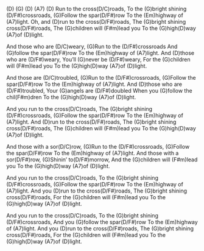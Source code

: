 (D)   (G) (D)   (A7) (D)
Run to the cross(D/C)roads,
To the (G)bright shining (D/F#)crossroads,
(G)Follow the spar(D/F#)row
To the (Em)highway of (A7)light.
Oh, and (D)run to the cross(D/F#)roads,
The (G)bright shining cross(D/F#)roads,
The (G)children will (F#m)lead you
To the (G)high(D)way (A7)of (D)light.

And those who are (D/C)weary,
(G)Run to the (D/F#)crossroads
And (G)follow the spar(D/F#)row
To the (Em)highway of (A7)light.
And (D)those who are (D/F#)weary,
You’ll (G)never be (D/F#)weary,
For the (G)children will (F#m)lead you
To the (G)high(D)way (A7)of (D)light.

And those are (D/C)troubled,
(G)Run to the (D/F#)crossroads,
(G)Follow the spar(D/F#)row
To the (Em)highway of (A7)light.
And (D)those who are (D/F#)troubled,
Your (G)angels are (D/F#)doubled
When you (G)follow the chil(F#m)dren
To the (G)high(D)way (A7)of (D)light.

And you run to the cross(D/C)roads,
The (G)bright shining (D/F#)crossroads,
(G)Follow the spar(D/F#)row
To the (Em)highway of (A7)light.
And (D)run to the cross(D/F#)roads,
The (G)bright shining cross(D/F#)roads,
The (G)children will (F#m)lead you
To the (G)high(D)way (A7)of (D)light.

And those with a sor(D/C)row,
(G)Run to the (D/F#)crossroads,
(G)Follow the spar(D/F#)row
To the (Em)highway of (A7)light.
And those with a sor(D/F#)row,
(G)Shinin’ to(D/F#)morrow,
And the (G)children will (F#m)lead you
To the (G)high(D)way (A7)of (D)light.

And you run to the cross(D/C)roads,
To the (G)bright shining (D/F#)crossroads,
(G)Follow the spar(D/F#)row
To the (Em)highway of (A7)light.
And you (D)run to the cross(D/F#)roads,
The (G)bright shining cross(D/F#)roads,
For the (G)children will (F#m)lead you
To the (G)high(D)way (A7)of (D)light.

And you run to the cross(D/C)roads,
To the (G)bright shining (D/F#)crossroads,
And you (G)follow the spar(D/F#)row
To the (Em)highway of (A7)light.
And you (D)run to the cross(D/F#)roads,
The (G)bright shining cross(D/F#)roads,
For the (G)children will (F#m)lead you
To the (G)high(D)way (A7)of (D)light.

